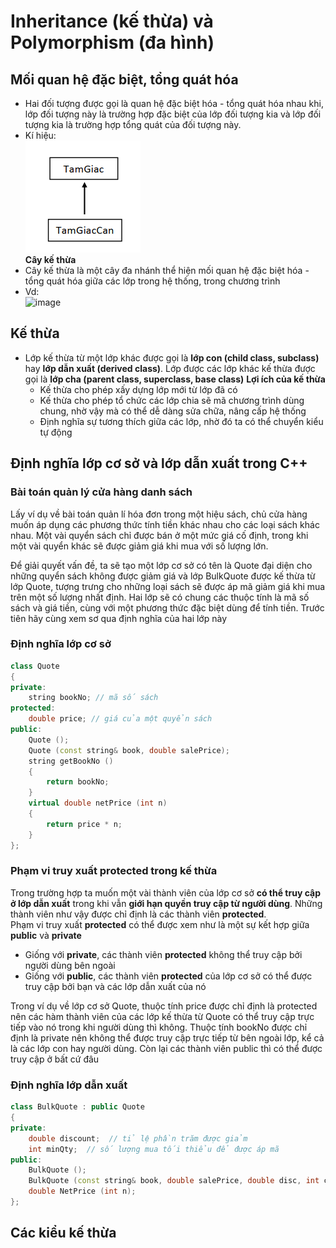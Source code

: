 # Inheritance (kế thừa) và Polymorphism (đa hình)
## Mối quan hệ đặc biệt, tổng quát hóa
- Hai đối tượng được gọi là quan hệ đặc biệt hóa - tổng quát hóa nhau khi, lớp đối tượng này là trường hợp đặc biệt của lớp đối tượng kia và lớp đối tượng kia là trường hợp tổng quát của đối tượng này.
- Kí hiệu:<br>
![](https://github.com/MinhHung7/Oriented_Object_Programing_OOP/blob/main/Inheritance%20Ex.png)
<br>**Cây kế thừa**
- Cây kế thừa là một cây đa nhánh thể hiện mối quan hệ đặc biệt hóa - tổng quát hóa giữa các lớp trong hệ thống, trong chương trình
- Vd:<br>
![image](https://github.com/MinhHung7/Oriented_Object_Programing_OOP/assets/118424791/99ad2cb4-5ef0-4ca5-ba46-48fcfb02f10d)
## Kế thừa
- Lớp kế thừa từ một lớp khác được gọi là **lớp con (child class, subclass)** hay **lớp dẫn xuất (derived class)**. Lớp được các lớp khác kế thừa được gọi là **lớp cha (parent class, superclass, base class)**
**Lợi ích của kế thừa**
  - Kế thừa cho phép xấy dựng lớp mới từ lớp đã có
  - Kế thừa cho phép tổ chức các lớp chia sẽ mã chương trình dùng chung, nhờ vậy mà có thể dễ dàng sửa chữa, nâng cấp hệ thống
  - Định nghĩa sự tương thích giữa các lớp, nhờ đó ta có thể chuyển kiểu tự động
## Định nghĩa lớp cơ sở và lớp dẫn xuất trong C++
### Bài toán quản lý cửa hàng danh sách
Lấy ví dụ về bài toán quản lí hóa đơn trong một hiệu sách, chủ cửa hàng muốn áp dụng
các phương thức tính tiền khác nhau cho các loại sách khác nhau. Một vài quyển sách chỉ
được bán ở một mức giá cố định, trong khi một vài quyển khác sẽ được giảm giá khi mua
với số lượng lớn.

Để giải quyết vấn đề, ta sẽ tạo một lớp cơ sở có tên là Quote đại diện cho những quyển
sách không được giảm giá và lớp BulkQuote được kế thừa từ lớp Quote, tượng trưng cho
những loại sách sẽ được áp mã giảm giá khi mua trên một số lượng nhất định. Hai lớp sẽ có
chung các thuộc tính là mã số sách và giá tiền, cùng với một phương thức đặc biệt dùng để
tính tiền. Trước tiên hãy cùng xem sơ qua định nghĩa của hai lớp này
### Định nghĩa lớp cơ sở
```cpp
class Quote
{
private:
	string bookNo; // mã số sách
protected:
	double price; // giá của một quyển sách
public:
	Quote ();
	Quote (const string& book, double salePrice);
	string getBookNo ()
	{
		return bookNo;
	}
	virtual double netPrice (int n)
	{
		return price * n;
	}
};
```
### Phạm vi truy xuất protected trong kế thừa
Trong trường hợp ta muốn một vài thành viên của lớp cơ sở **có thể truy cập ở lớp dẫn xuất** trong khi vẫn **giới hạn quyền truy cập từ người dùng**. Những thành viên như vậy được chỉ định là các thành viên **protected**.<br>
Phạm vi truy xuất **protected** có thể được xem như là một sự kết hợp giữa **public** và **private**
- Giống với **private**, các thành viên **protected** không thể truy cập bởi người dùng bên ngoài
- Giống với **public**, các thành viên **protected** của lớp cơ sở có thể được truy cập bởi bạn và các lớp dẫn xuất của nó

Trong ví dụ về lớp cơ sở Quote, thuộc tính price được chỉ định là protected nên các
hàm thành viên của các lớp kế thừa từ Quote có thể truy cập trực tiếp vào nó trong khi người
dùng thì không. Thuộc tính bookNo được chỉ định là private nên không thể được truy cập
trực tiếp từ bên ngoài lớp, kể cả là các lớp con hay người dùng. Còn lại các thành viên public
thì có thể được truy cập ở bất cứ đâu
### Định nghĩa lớp dẫn xuất
```cpp
class BulkQuote : public Quote
{
private:
	double discount;  // tỉ lệ phần trăm được giảm
	int minQty;  // số lượng mua tối thiểu để được áp mã
public:
	BulkQuote ();
	BulkQuote (const string& book, double salePrice, double disc, int cnt);
	double NetPrice (int n);
};
```
## Các kiểu kế thừa
